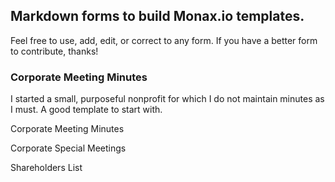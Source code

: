 ## Markdown forms to build Monax.io templates. 
Feel free to use, add, edit, or correct to any form. If you have a better form to contribute, thanks!

### Corporate Meeting Minutes
I started a small, purposeful nonprofit for which I do not maintain minutes as I must. A good template to start with.

Corporate Meeting Minutes

Corporate Special Meetings

Shareholders List
